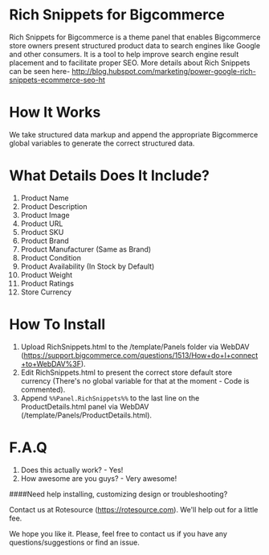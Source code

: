 Rich Snippets for Bigcommerce
=============================
Rich Snippets for Bigcommerce is a theme panel that enables Bigcommerce store owners present structured product data to search engines like Google and other consumers. It is a tool to help improve search engine result placement and to facilitate proper SEO. More details about Rich Snippets can be seen here- http://blog.hubspot.com/marketing/power-google-rich-snippets-ecommerce-seo-ht

How It Works
============
We take structured data markup and append the appropriate Bigcommerce global variables to generate the correct structured data.

What Details Does It Include?
=============================
1. Product Name
2. Product Description
3. Product Image
4. Product URL
5. Product SKU
6. Product Brand
7. Product Manufacturer (Same as Brand)
8. Product Condition
9. Product Availability (In Stock by Default)
10. Product Weight
11. Product Ratings
12. Store Currency

How To Install
==============
1. Upload RichSnippets.html to the /template/Panels folder via WebDAV (https://support.bigcommerce.com/questions/1513/How+do+I+connect+to+WebDAV%3F).
2. Edit RichSnippets.html to present the correct store default store currency (There's no global variable for that at the moment - Code is commented).
3. Append `%%Panel.RichSnippets%%` to the last line on the ProductDetails.html panel via WebDAV (/template/Panels/ProductDetails.html).

F.A.Q
=====
1. Does this actually work? - Yes!
2. How awesome are you guys? - Very awesome!

####Need help installing, customizing design or troubleshooting?

Contact us at Rotesource (https://rotesource.com). We'll help out for a little fee.

We hope you like it. Please, feel free to contact us if you have any questions/suggestions or find an issue.
